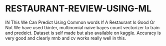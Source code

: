 # RESTAURANT-REVIEW-USING-ML
IN This We Can Predict Using Common words If A Restaurant Is Good Or Not
We have used tkinter, multinomial naive bayes count vectorizer to train and predeict.
Dataset is self made but also available on kaggle.
Accuracy is very good and clearly mnb and cv works really well in this.
